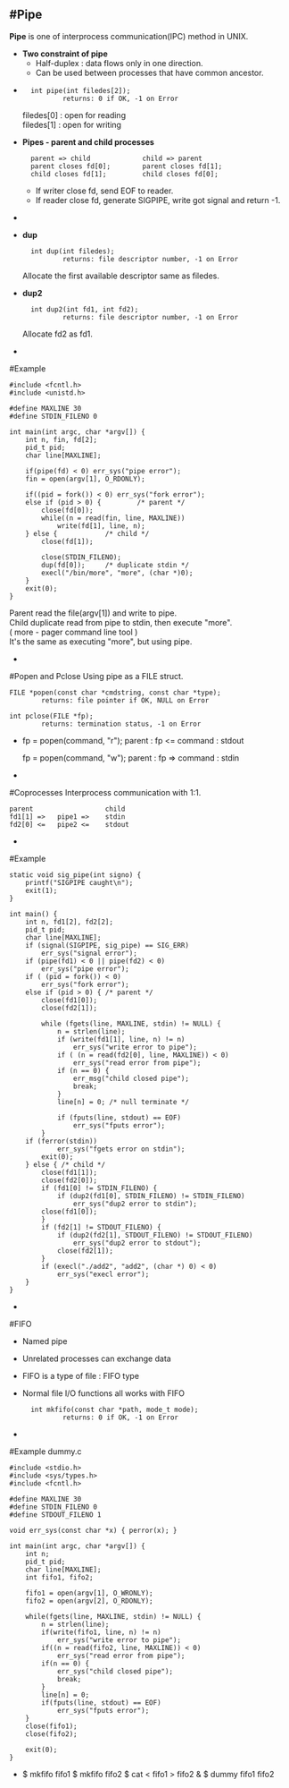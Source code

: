 #Pipe
-
**Pipe** is one of interprocess communication(IPC) method in UNIX.   

* **Two constraint of pipe**
	- Half-duplex : data flows only in one direction.
	- Can be used between processes that have common ancestor.  
	
-		int pipe(int filedes[2]);
				returns: 0 if OK, -1 on Error
				
	filedes[0] : open for reading  
	filedes[1] : open for writing
	
* **Pipes - parent and child processes**
	
		parent => child				child => parent
		parent closes fd[0];		parent closes fd[1];
		child closes fd[1];			child closes fd[0];
	- If writer close fd, send EOF to reader.
	- If reader close fd, generate SIGPIPE, write got signal and return -1.

-
* **dup**  

		int dup(int filedes);  
				returns: file descriptor number, -1 on Error
	Allocate the first available descriptor same as filedes.
* **dup2**

 		int dup2(int fd1, int fd2);
 				returns: file descriptor number, -1 on Error
 	Allocate fd2 as fd1.
 	
-
#Example  
	
	#include <fcntl.h>
	#include <unistd.h>
	
	#define MAXLINE 30
	#define STDIN_FILENO 0
	
	int main(int argc, char *argv[]) {
		int n, fin, fd[2];
		pid_t pid;
		char line[MAXLINE];
		
		if(pipe(fd) < 0) err_sys("pipe error");
		fin = open(argv[1], O_RDONLY);
		
		if((pid = fork()) < 0) err_sys("fork error");
		else if (pid > 0) {			/* parent */
			close(fd[0]);
			while((n = read(fin, line, MAXLINE))
				write(fd[1], line, n);
		} else {			/* child */
			close(fd[1]);
			
			close(STDIN_FILENO);
			dup(fd[0]);		/* duplicate stdin */
			execl("/bin/more", "more", (char *)0);
		}
		exit(0);
	}

Parent read the file(argv[1]) and write to pipe.  
Child duplicate read from pipe to stdin, then execute "more".  
( more - pager command line tool )  
It's the same as executing "more", but using pipe.

-
#Popen and Pclose
Using pipe as a FILE struct.
	
	FILE *popen(const char *cmdstring, const char *type);
			returns: file pointer if OK, NULL on Error

	int pclose(FILE *fp);
			returns: termination status, -1 on Error
-
	fp = popen(command, "r");
parent : fp <= command : stdout

	fp = popen(command, "w");
parent : fp => command : stdin


-
#Coprocesses
Interprocess communication with 1:1.
	
	parent					child
	fd1[1] =>	pipe1 => 	stdin
	fd2[0] <=	pipe2 <=	stdout
	
-
#Example

	static void sig_pipe(int signo) {
		printf("SIGPIPE caught\n");
		exit(1); 
	}

	int main() {
		int n, fd1[2], fd2[2];
		pid_t pid;
		char line[MAXLINE];
		if (signal(SIGPIPE, sig_pipe) == SIG_ERR)
			err_sys("signal error");
		if (pipe(fd1) < 0 || pipe(fd2) < 0)
			err_sys("pipe error");
		if ( (pid = fork()) < 0)
			err_sys("fork error");
		else if (pid > 0) { /* parent */ 
			close(fd1[0]);
			close(fd2[1]);
			
			while (fgets(line, MAXLINE, stdin) != NULL) {
				n = strlen(line);
				if (write(fd1[1], line, n) != n)
					err_sys("write error to pipe");
				if ( (n = read(fd2[0], line, MAXLINE)) < 0)
					err_sys("read error from pipe"); 
				if (n == 0) {
					err_msg("child closed pipe"); 
					break;
				}
				line[n] = 0; /* null terminate */ 
				
				if (fputs(line, stdout) == EOF)
					err_sys("fputs error");
			}
       	if (ferror(stdin))
				err_sys("fgets error on stdin"); 
			exit(0);
		} else { /* child */ 
			close(fd1[1]);
			close(fd2[0]);
			if (fd1[0] != STDIN_FILENO) {
				if (dup2(fd1[0], STDIN_FILENO) != STDIN_FILENO) 
					err_sys("dup2 error to stdin");
        	close(fd1[0]);
			}
			if (fd2[1] != STDOUT_FILENO) {
				if (dup2(fd2[1], STDOUT_FILENO) != STDOUT_FILENO) 
					err_sys("dup2 error to stdout");
        		close(fd2[1]);
			}
			if (execl("./add2", "add2", (char *) 0) < 0)
				err_sys("execl error");
		}
	}
-
#FIFO
* Named pipe
* Unrelated processes can exchange data
* FIFO is a type of file : FIFO type
* Normal file I/O functions all works with FIFO

		int mkfifo(const char *path, mode_t mode);
				returns: 0 if OK, -1 on Error

-
#Example
dummy.c

	#include <stdio.h>
	#include <sys/types.h>
	#include <fcntl.h>

	#define MAXLINE 30
	#define STDIN_FILENO 0
	#define STDOUT_FILENO 1

	void err_sys(const char *x) { perror(x); }

	int main(int argc, char *argv[]) {
		int n;
		pid_t pid;
		char line[MAXLINE];
		int fifo1, fifo2;

		fifo1 = open(argv[1], O_WRONLY);
		fifo2 = open(argv[2], O_RDONLY);

		while(fgets(line, MAXLINE, stdin) != NULL) {
			n = strlen(line);
			if(write(fifo1, line, n) != n)
				err_sys("write error to pipe");
			if((n = read(fifo2, line, MAXLINE)) < 0)
				err_sys("read error from pipe");
			if(n == 0) {
				err_sys("child closed pipe");
				break;
			}
			line[n] = 0;
			if(fputs(line, stdout) == EOF)
				err_sys("fputs error");
		}
		close(fifo1);
		close(fifo2);
	
		exit(0);
	}

-
	$ mkfifo fifo1
	$ mkfifo fifo2
	$ cat < fifo1 > fifo2 &
	$ dummy fifo1 fifo2
